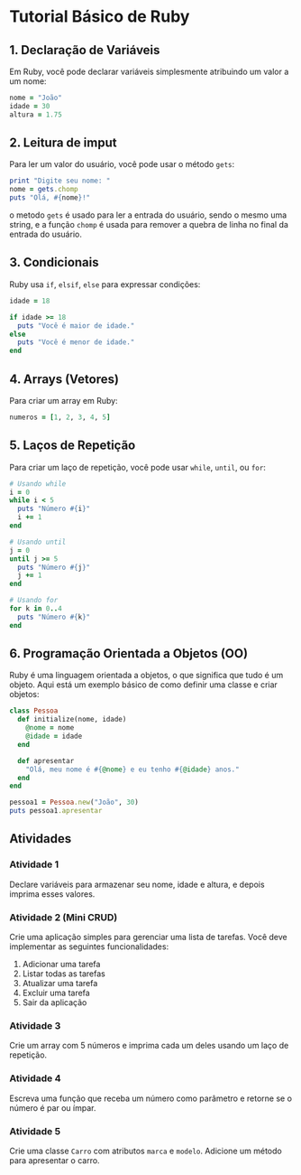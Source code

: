 # Tutorial Básico de Ruby

## 1. Declaração de Variáveis
Em Ruby, você pode declarar variáveis simplesmente atribuindo um valor a um nome:
```ruby
nome = "João"
idade = 30
altura = 1.75
```
## 2. Leitura de imput

Para ler um valor do usuário, você pode usar o método `gets`:

```ruby
print "Digite seu nome: "
nome = gets.chomp
puts "Olá, #{nome}!"
```
o metodo `gets` é usado para ler a entrada do usuário, sendo o mesmo uma string, e a função `chomp` é usada para remover a quebra de linha no final da entrada do usuário.

## 3. Condicionais
Ruby usa `if`, `elsif`, `else` para expressar condições:
```ruby
idade = 18

if idade >= 18
  puts "Você é maior de idade."
else
  puts "Você é menor de idade."
end
```

## 4. Arrays (Vetores)
Para criar um array em Ruby:
```ruby
numeros = [1, 2, 3, 4, 5]
```

## 5. Laços de Repetição
Para criar um laço de repetição, você pode usar `while`, `until`, ou `for`:
```ruby
# Usando while
i = 0
while i < 5
  puts "Número #{i}"
  i += 1
end

# Usando until
j = 0
until j >= 5
  puts "Número #{j}"
  j += 1
end

# Usando for
for k in 0..4
  puts "Número #{k}"
end
```

## 6. Programação Orientada a Objetos (OO)
Ruby é uma linguagem orientada a objetos, o que significa que tudo é um objeto. Aqui está um exemplo básico de como definir uma classe e criar objetos:
```ruby
class Pessoa
  def initialize(nome, idade)
    @nome = nome
    @idade = idade
  end

  def apresentar
    "Olá, meu nome é #{@nome} e eu tenho #{@idade} anos."
  end
end

pessoa1 = Pessoa.new("João", 30)
puts pessoa1.apresentar
```

## Atividades

### Atividade 1
Declare variáveis para armazenar seu nome, idade e altura, e depois imprima esses valores.

### Atividade 2 (Mini CRUD)
Crie uma aplicação simples para gerenciar uma lista de tarefas. Você deve implementar as seguintes funcionalidades:
1. Adicionar uma tarefa
2. Listar todas as tarefas
3. Atualizar uma tarefa
4. Excluir uma tarefa
5. Sair da aplicação

### Atividade 3
Crie um array com 5 números e imprima cada um deles usando um laço de repetição.

### Atividade 4
Escreva uma função que receba um número como parâmetro e retorne se o número é par ou ímpar.

### Atividade 5
Crie uma classe `Carro` com atributos `marca` e `modelo`. Adicione um método para apresentar o carro.
